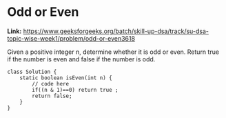 # Odd or Even

**Link:** https://www.geeksforgeeks.org/batch/skill-up-dsa/track/su-dsa-topic-wise-week1/problem/odd-or-even3618

Given a positive integer n, determine whether it is odd or even. Return true if the number is even and false if the number is odd.

```sort byaccuracy low to highaccuracy high to lowsubmmision low to highsubmmision high to lowdifficulty low to highdifficulty high to low
class Solution {
    static boolean isEven(int n) {
        // code here
        if((n & 1)==0) return true ;
        return false;
    }
}
```
